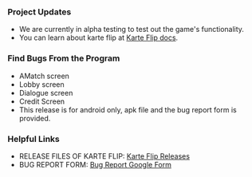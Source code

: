 ### Project Updates

- We are currently in alpha testing to test out the game's functionality.
- You can learn about karte flip at [Karte Flip docs](https://docs.google.com/document/d/19xBuhgiB2Xj3Xp1n04rsnzLR1ZT1cqyc/edit?usp=sharing&ouid=116922107180435442791&rtpof=true&sd=true).

### Find Bugs From the Program

- AMatch screen
- Lobby screen
- Dialogue screen
- Credit Screen
- This release is for android only, apk file and the bug report form is provided.

### Helpful Links

- RELEASE FILES OF KARTE FLIP: [Karte Flip Releases](https://drive.google.com/drive/folders/10ooBdFfClZ14EtPP4H2Q6WaUEjBYuAzZ?usp=sharing)
- BUG REPORT FORM: [Bug Report Google Form](https://docs.google.com/forms/d/e/1FAIpQLSc-A6KeGGF8FB4yMDg7fLM_a2XvT_CXmdcHbUbboJlDy3rQ6A/viewform?usp=sf_link)
